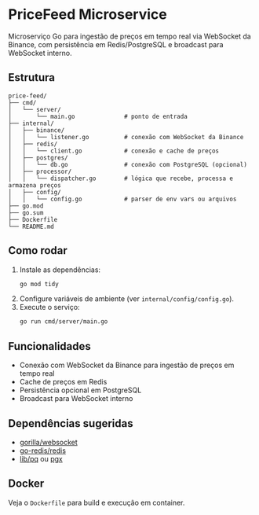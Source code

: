 # PriceFeed Microservice

Microserviço Go para ingestão de preços em tempo real via WebSocket da Binance, com persistência em Redis/PostgreSQL e broadcast para WebSocket interno.

## Estrutura
```
price-feed/
├── cmd/
│   └── server/
│       └── main.go              # ponto de entrada
├── internal/
│   ├── binance/
│   │   └── listener.go          # conexão com WebSocket da Binance
│   ├── redis/
│   │   └── client.go            # conexão e cache de preços
│   ├── postgres/
│   │   └── db.go                # conexão com PostgreSQL (opcional)
│   ├── processor/
│   │   └── dispatcher.go        # lógica que recebe, processa e armazena preços
│   ├── config/
│   │   └── config.go            # parser de env vars ou arquivos
├── go.mod
├── go.sum
├── Dockerfile
└── README.md
```

## Como rodar

1. Instale as dependências:
   ```sh
   go mod tidy
   ```
2. Configure variáveis de ambiente (ver `internal/config/config.go`).
3. Execute o serviço:
   ```sh
   go run cmd/server/main.go
   ```

## Funcionalidades
- Conexão com WebSocket da Binance para ingestão de preços em tempo real
- Cache de preços em Redis
- Persistência opcional em PostgreSQL
- Broadcast para WebSocket interno

## Dependências sugeridas
- [gorilla/websocket](https://github.com/gorilla/websocket)
- [go-redis/redis](https://github.com/go-redis/redis)
- [lib/pq](https://github.com/lib/pq) ou [pgx](https://github.com/jackc/pgx)

## Docker
Veja o `Dockerfile` para build e execução em container.
